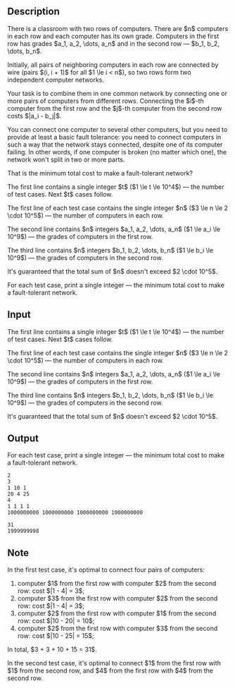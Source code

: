 ## Description

<div><p>There is a classroom with two rows of computers. There are $n$ computers in each row and each computer has its own grade. Computers in the first row has grades $a_1, a_2, \dots, a_n$ and in the second row&nbsp;— $b_1, b_2, \dots, b_n$.</p><p>Initially, all pairs of <span class="tex-font-style-bf">neighboring</span> computers in each row are connected by wire (pairs $(i, i + 1)$ for all $1 \le i &lt; n$), so two rows form two independent computer networks.</p><p>Your task is to combine them in one common network by connecting one or more pairs of computers from <span class="tex-font-style-bf">different</span> rows. Connecting the $i$-th computer from the first row and the $j$-th computer from the second row costs $|a_i - b_j|$.</p><p>You can connect one computer to several other computers, but you need to provide at least a basic fault tolerance: you need to connect computers in such a way that the network stays connected, despite one of its computer failing. In other words, if one computer is broken (no matter which one), the network won't split in two or more parts.</p><p>That is the minimum total cost to make a fault-tolerant network?</p></div><div class="input-specification"><p>The first line contains a single integer $t$ ($1 \le t \le 10^4$)&nbsp;— the number of test cases. Next $t$ cases follow.</p><p>The first line of each test case contains the single integer $n$ ($3 \le n \le 2 \cdot 10^5$)&nbsp;— the number of computers in each row.</p><p>The second line contains $n$ integers $a_1, a_2, \dots, a_n$ ($1 \le a_i \le 10^9$)&nbsp;— the grades of computers in the first row.</p><p>The third line contains $n$ integers $b_1, b_2, \dots, b_n$ ($1 \le b_i \le 10^9$)&nbsp;— the grades of computers in the second row.</p><p>It's guaranteed that the total sum of $n$ doesn't exceed $2 \cdot 10^5$.</p></div><div class="output-specification"><p>For each test case, print a single integer&nbsp;— the minimum total cost to make a fault-tolerant network.</p></div>

## Input

<p>The first line contains a single integer $t$ ($1 \le t \le 10^4$)&nbsp;— the number of test cases. Next $t$ cases follow.</p><p>The first line of each test case contains the single integer $n$ ($3 \le n \le 2 \cdot 10^5$)&nbsp;— the number of computers in each row.</p><p>The second line contains $n$ integers $a_1, a_2, \dots, a_n$ ($1 \le a_i \le 10^9$)&nbsp;— the grades of computers in the first row.</p><p>The third line contains $n$ integers $b_1, b_2, \dots, b_n$ ($1 \le b_i \le 10^9$)&nbsp;— the grades of computers in the second row.</p><p>It's guaranteed that the total sum of $n$ doesn't exceed $2 \cdot 10^5$.</p>

## Output

<p>For each test case, print a single integer&nbsp;— the minimum total cost to make a fault-tolerant network.</p>





```input1|2,3,4
2
3
1 10 1
20 4 25
4
1 1 1 1
1000000000 1000000000 1000000000 1000000000
```




```output1
31
1999999998
```



## Note

<p>In the first test case, it's optimal to connect four pairs of computers: </p><ol> <li> computer $1$ from the first row with computer $2$ from the second row: cost $|1 - 4| = 3$; </li><li> computer $3$ from the first row with computer $2$ from the second row: cost $|1 - 4| = 3$; </li><li> computer $2$ from the first row with computer $1$ from the second row: cost $|10 - 20| = 10$; </li><li> computer $2$ from the first row with computer $3$ from the second row: cost $|10 - 25| = 15$; </li></ol> In total, $3 + 3 + 10 + 15 = 31$.<p>In the second test case, it's optimal to connect $1$ from the first row with $1$ from the second row, and $4$ from the first row with $4$ from the second row.</p>
